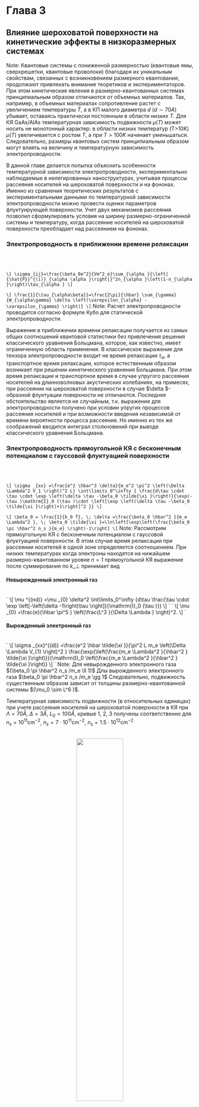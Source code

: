 <br>

<br>

# Глава 3

## **Влияние шероховатой поверхности на кинетические эффекты в низкоразмерных системах**

Note: Квантовые системы с пониженной размерностью (квантовые ямы, сверхрешетки,
квантовые проволоки) благодаря их уникальным свойствам, связанных с
возникновением размерного квантования, продолжают привлекать внимание теоретиков
и экспериментаторов. При этом кинетические явления в размерно-квантованных
системах принципиальным образом отличаются от объемных материалов. Так,
например, в объемных материалах сопротивление растет с увеличением температуры
$T$, а в КП малого диаметра $d$ ($d \sim 70 A$) убывает, оставаясь практически
постоянным в области низких $T$. Для КЯ GaAs/AlAs температурная зависимость
подвижности $\mu (T)$ может носить не монотонный характер: в области низких
температур (T$>$10K) $\mu (T)$ увеличивается с ростом $T$, а при $T>100K$
начинает уменьшаться. Следовательно, размеры квантовых систем принципиальным
образом могут влиять на величину и температурную зависимость электропроводности.

В данной главе делается попытка объяснить особенности температурной зависимости
электропроводности, экспериментально наблюдаемые в нелегированных
наноструктурах, учитывая процессы рассеяния носителей на шероховатой поверхности
и на фононах. Именно из сравнения теоретических результатов с экспериментальными
данными по температурной зависимости электропроводности можно провести оценки
параметров флуктуирующей поверхности. Учет двух механизмов рассеяния позволил
сформулировать условия на ширину размерно-ограниченной системы и температуру,
когда рассеяние носителей на шероховатой поверхности преобладает над рассеянием
на фононах.

### Электропроводность в приближении времени релаксации

<br>

<br>

`\[ \sigma_{ij}=\frac{\beta_0e^2}{Vm^2_e}\sum_{\alpha
}{\left|{\hat{P}}^{(i)}_{\alpha \alpha }\right|}^2n_{\alpha }\left(1-n_{\alpha
}\right)\tau_{\alpha } \]`

`\[ \frac{1}{\tau_{\alpha\beta}}=\frac{2\pi}{\hbar} \sum_{\gamma}
{W_{\alpha\gamma} \delta \left(\varepsilon_{\alpha} - \varepsilon_{\gamma}
\right)} \]` Note: Расчет электропроводности проводится согласно формуле Кубо
для статической электропроводности.

Выражение в приближении времени релаксации получается из самых общих соотношений
квантовой статистики без привлечения решения классического уравнения Больцмана,
которое, как известно, имеет ограниченную область применения. В классическое
выражение для тензора электропроводности входит не время релаксации
$\tau_\alpha$, а транспортное время релаксации, которое естественным образом
возникает при решении кинетического уравнения Больцмана. При этом время
релаксации и транспортное время в случае упругого рассеяния носителей на
длинноволновых акустических колебаниях, на примесях, при рассеянии на
шероховатой поверхности в случае $\delta $-образной флуктуации поверхности не
отличаются. Последнее обстоятельство является не случайным, т.к. выражение для
электропроводности получено при условии упругих процессов рассеяния носителей и
при возможности введения независимой от времени вероятности процесса рассеяния.
Но именно из тех же соображений вводится интеграл столкновений при выводе
классического уравнения Больцмана.

### Электропроводность прямоугольной КЯ с бесконечным потенциалом с гауссовой флуктуацией поверхности

<br>

<br>

`\[ \sigma _{xx} =\frac{e^2 \hbar^3 \delta}{m_e^2 \pi^2 \left(\Delta \Lambda^2
V_1 \right)^2 L} \int\limits_0^\infty { \frac{d\tau \cdot \tau \cdot \exp
\left(\delta \tau -\beta_0 \tilde{\xi }\right)}{\exp(-\tau )\mathrm{I}_0 (\tau
)\cdot \left[\exp \left(\delta \tau -\beta_0 \tilde{\xi }\right)+1\right]^2 }}
\]`

`\[ \beta_0 = \frac{1}{k_0 T}, \; \delta =\frac{\beta_0 \hbar^2 }{m_e \Lambda^2
}, \; \beta_0 \tilde{\xi }=\ln\left[\exp\left(\frac{\beta_0 \pi \hbar^2 n_s
}{m_e} \right)-1\right] \]` Note: Рассмотрим прямоугольную КЯ с бесконечным
потенциалом с гауссовой флуктуацией поверхности. В этом случае время релаксации
при рассеянии носителей в одной зоне определяется соотношением. При низких
температурах когда электроны находятся на нижайшем размерно-квантованном уровне
$n=1$ прямоугольной КЯ выражение после суммирования по $k\_\bot$ принимает вид

#### Невырожденный электронный газ

<br>
`
\[
\mu ^{(nd)} =\mu _{0} \delta^2 \int\limits_0^\infty {d\tau \frac{\tau \cdot \exp \left[-\left(\delta -1\right)\tau \right]}{\mathrm{I}_0 (\tau )}}
\]
`
`
\[
\mu _{0} =\frac{e}{\hbar \pi^5 } \left(\frac{L^3 }{\Delta \Lambda } \right)^2.
\] 
`

<br>

#### Вырожденный электронный газ

<br>
`
\[
\sigma _{xx}^{(d)} =\frac{e^2 \hbar \tilde{\xi }}{\pi^2 L m_e \left(\Delta \Lambda V_{1} \right)^2 } \frac{\exp{\left(\frac{m_e \Lambda^2 }{\hbar^2 } \tilde{\xi }\right)}}{\mathrm{I}_0 \left(\frac{m_e \Lambda^2 }{\hbar^2 } \tilde{\xi }\right)}
\]
`
Note:
Для невырожденного электронного газа $(\beta_0 \pi \hbar^2 n_s /m_e \ll 1)$
Длы вырожденного электронного газа $\beta_0 \pi \hbar^2 n_s /m_e \gg 1$
Следовательно, подвижность существенным образом зависит от толщины размерно-квантованной системы $(\mu_0 \sim L^6 )$.

Температурная зависимость подвижности (в относительных единицах) при учете
рассеяния носителей на шероховатой поверхности в КЯ при $\Lambda =70 Å$, $\Delta
=3 Å$, $L_0 = 100 Å$, кривые 1, 2, 3 получены соответственно для $n_s = 10^{11}
\text{cm}^{-2}$, $n_s = 7 \cdot 10^{11} \text{cm}^{-2}$, $n_s = 1.5 \cdot
10^{12} \text{cm}^{-2}$

<br>
<div style="text-align: center;">
<img src="./images/fig_3_1_1.jpg" width="50%">
</div>
Note:
На рисунке (кривая 1) приведена температурная зависимость $\mu ^{(nd)} /\mu_0 $ с учетом зависимости химического потенциала от температуры . Как непосредственно следует из рисунка, при низких $T$ $(\delta \gg 1)$ подвижность практически не зависит от температуры и при высоких температурах $(\delta <1)$ с ростом $T$ увеличивается (кривая 1). Такое поведение подвижности от $L$ и $T$ экспериментально наблюдалось в GaAs/AlAs \cite{Sakaki1987}. При низких температурах $\mu ^{(nd)} =\mu_0 $, т.е. определяется только размером КЯ и параметрами флуктуирующей поверхности $\Delta $, $\Lambda $.

### Электропроводность прямоугольной КП с бесконечным потенциалом с гауссовой флуктуацией поверхности

<br>
`
\[
\frac{1}{\tau _{\alpha } } =\frac{(\Delta \tilde{V}_0 )^2 m\Lambda \sqrt{\pi } }{\hbar^3 \left|k_x \right|} \left\{1+ \exp\left[-\left(k_x \Lambda \right)^2 \right]\right\}
\]
`

`\[ \sigma_{xx} =\frac{2 e^2 \hbar^3 \delta }{m^2 \pi^2 \sqrt{\pi } R_0^2
(\Delta \Lambda \tilde{V}_1 )^2 \Lambda } \int \limits_0^{\infty }{d\tau
\frac{\tau \cdot \exp(\delta \tau -\beta_0 \tilde{\xi })}{\left[ \exp(-\tau
)+1\right] \cdot \left[ \exp(\delta \tau -\beta_0 \tilde{\xi })+1\right]^2 }}
\]`

`\[ \int\limits_0^{\infty }{\frac{dx}{\exp \left(x^2 -\beta_0 \tilde{\xi
}\right)+1}} =\frac{n_l \pi \hbar \sqrt{\beta_0 } }{\sqrt{8m} } \]` Note: Для КП
потенциал взаимодействия носителей с шероховатой поверхностью определяется выше
и в случае гауссовской флуктуации поверхности с учетом волновых функций для
квантовой проволоки время релаксации легко вычисляется и $\tau_{\alpha }^{-1} $
принимает следующий вид:

Выражение для электропроводности:

Концентрация носителей находится из условия суммирования по всем уровням функции
распределения.

Температурная зависимость подвижности (в относительных единицах) при учете
рассеяния носителей на шероховатой поверхности в КП при $\Lambda =20 Å$, $\Delta
=2 Å$, $R_0=100 Å$, кривые 1, 2, 3 получены соответственно для $n_l = 10^5
\text{cm}^{-1}$, $n_l = 5 \cdot 10^5 \text{cm}^{-1}$,$n_s = 10^6 \text{cm}^{-1}$

<br>
<div style="text-align: center;">
<img src="./images/fig_3_1_2.jpg" width="50%">
</div>
Note:
На рисунке представлена температурная зависимость электропроводности (в относительных единицах) в КП с учетом зависимости химического потенциала от концентрации носителей и температуры. Для невырожденного электронного газа (кривая 1 на рисунке) электропроводность описывается корневой зависимостью от температуры.

Из рисунков следует, что электропроводность при рассеянии носителей на
шероховатой поверхности размерно-квантованной системы в области низких
температур слабо (для невырожденных квантовых систем) или вообще не зависит (для
вырожденного электронного газа) от T. При этом с ростом T $\sigma \_{xx} $, а
следовательно и подвижность, начинает увеличиваться. Однако как показывают
экспериментальные исследования при высоких температурах подвижность уменьшается.
Следовательно «включается» другой механизм рассеяния носителей, например, на
колебаниях решетки. Поэтому для последовательного сравнения теории с
экспериментом рассмотрим температурную зависимость электропроводности с учетом
двух механизмов рассеяния (на шероховатой поверхности и на фононах). Это
обстоятельство позволяет исследовать поведение подвижности в широкой области
температур ($T\le 200\text{K}$).

### Учет двух механизмов рассеяния

<br>
`
\[
\sigma _{xx} =\frac{\beta_0 e^2 }{Vm^2 } \sum _{\alpha }\left|\hat{p}_{\alpha \alpha }^{(x)} \right|^2 \frac{\tau _{\alpha } \tau_{\alpha }^f }{\tau_{\alpha } +\tau_{\alpha }^f } n_{\alpha } \left(1-n_{\alpha } \right)
\]
`

`\[ \frac{1}{\tau_{\alpha }^f } = \frac{3 E_1^2 m}{\beta_0 \hbar^3 \rho \nu^2 L}
\]`

`\[ \sigma _{xx} =\frac{e^2 \hbar^3 }{\pi^2 m^2 \left(\Delta \Lambda^2 V_1
\right)^2 L} \delta^2 \gamma \times \\ \times \int\limits_0^{\infty }{d\tau
\frac{\tau \cdot \exp (\delta \tau -\beta \tilde{\xi })}{\left[\delta \gamma
\cdot \exp(-\tau ) \mathrm{I}_0 (\tau )+1\right]\cdot \left[\exp(\delta \tau
-\beta \tilde{\xi })+1\right]^2 }} \]`

`\[ \delta =\frac{\hbar^2 \beta_0 }{m \Lambda^2 }, \; \gamma =\frac{\pi m\rho
\nu^2 L}{3\hbar^2 E_1^2 } \left(\Delta \Lambda^2 V_1 \right)^2 . \]` Note:
Выражение для электропроводности с учетом двух механизмов рассеяния имеет вид:

$\tau$ - время релаксации, определяемое рассеянием электронов на шероховатой
поверхности, $\tau^f $ - время релаксации, связанное с рассеянием электрона на
фононах.

Для КП с бесконечным потенциалом для нижайшей зоны проводимости:

$\gamma$ показывается отношение времен релаксации

#### Невырожденный электронный газ

<br>
`
\[
\mu ^{(nd)} =\mu_0 \cdot \delta^3 \gamma \int\limits_0^{\infty}{d\tau \frac{\tau \cdot \exp(-\tau \delta )}{\delta \gamma \cdot \exp(-\tau ) \mathrm{I}_0 (\tau )+1}}
\]
`

<br>

<br>

#### Вырожденный электронный газ

<br>
`
\[
\sigma _{xx}^{(d)} =\frac{e^2 \hbar^3 }{\pi^2 m^2 \left(\Delta \Lambda^2 V_0 \right)^2 L} \cdot 
\frac{\delta \gamma \cdot \delta_0 }{\delta \gamma \cdot \mathrm{I}_0 \left(\delta_0 \right)\exp\left(-\delta_0 \right)+1} 
\]
`
Note:
Для невырожденного электронного газа подвижность определяется соотношением:

Для случая вырожденного электронного газа:

Температурная зависимость подвижности (в относительных единицах) при учете
рассеяния носителей на шероховатой поверхности и фононах в КЯ при $\Lambda =70
Å$, $\Delta =3 Å$, $L\_{0}=100 Å$, кривые 1, 2, 3 получены соответственно для
$n_s = 10^{11} \text{cm}^{-2}$, $n_s = 7 \cdot 10^{11} \text{cm}^{-2}$, $n_s =
1.5 \cdot 10^{12} \text{cm}^{-2}$

<br>

<div style="text-align: center;">
<img src="./images/fig_3_1_3.jpg" width="50%">
</div>
Note:
На рисунке приведена температурная зависимость подвижности (в относительных единицах) для различных концентраций носителей в прямоугольной КЯ. Для невырожденного электронного газа (кривая 1) подвижность немонотонным образом зависит от T, что экспериментально наблюдалось в КЯ GaAs/AlAs. Заметим, что с ростом ширины КЯ уменьшается влияние рассеяния носителей на шероховатости поверхности, поэтому максимум подвижности смещается в область низких температур. Кривые 2, 3 описывают температурную зависимость подвижности для вырожденного электронного газа. При низких T подвижность практически не зависит от температуры и с ее ростом уменьшается. Именно такое поведение подвижности от температуры экспериментально наблюдалось в инверсионных слоях Si для вырожденного электронного газа.

### Рассеяние носителей на шероховатой поверхности в магнитном поле в КЯ

<br>
Продольное магнитное поле ($\boldsymbol{\mathbf{H}} \parallel OX$, размерное квантование по $OZ$)
<br>

`\[ \Psi^{(c)}_{k_x,k_y,n}(x,y,z)=\frac{e^{ik_x x}}{\sqrt{L_x}}\frac{e^{ik_y
y}}{\sqrt{L_y}}{\left(\frac{\lambda }{\pi
}\right)}^{\frac{1}{4}}\frac{1}{\sqrt{2^n n!}}H_n\left[(z-z_0)\sqrt{\lambda
}\right]e^{-\frac{\lambda }{2}(z-z_0)^2} \]` <br> `\[ E_{\alpha }=\frac{\hbar^2
k^2_x}{2m_e}+{\left(\frac{\omega }{\Omega }\right)}^2\frac{\hbar^2 k^2_y}{2m_e}
+\hbar\Omega \left(n+\frac{1}{2}\right) \]`

обозначения `\[ \lambda =\frac{m_e\Omega }{\hbar },\; \Omega
=\sqrt{\omega^2+\omega^2_c},\; z^{(c)}_0=-\frac{\hbar \omega_c k_x}{m_e
\Omega^2} \]` Note: Рассмотрим особенности электропроводности, возникающие в в
квантовых ямах в присутствии однородного магнитного поля напряжённостью $H$.
Волновые функции и собственные значения в таких системах известны и имеют вид
($H \parallel OX$, размерное квантование по $OZ$): $\hbar \omega $ - шаг
пространственного квантования $\omega_c$ - циклотронная частота.

#### Взаимодействие с шероховатой поверхностью

<br>

`\[ V_{\alpha} = \frac{\partial E_{\alpha }}{\partial L}=\hbar
\left[\frac{\hbar\omega}{m_e \Omega^2} {\left(\frac{\omega_c}{\Omega }\right)}^2
k^2_y+\frac{\omega}{\Omega} \left(n+\frac{1}{2}\right)\right]
\frac{\partial\omega}{\partial L} \]`

`\[ \frac{1}{\tau_{\alpha }}=\frac{\gamma_0 m_e
V_n^2}{\hbar^3}\left(\frac{\Omega }{\omega }\right) \]`

`\[ P^{(x)}_{\alpha\beta} =\hbar k_x \delta_{\alpha\beta}. \]`

<br>

`\[ \sigma_{xx} = \frac{e^2 k_0 T \hbar}{\pi \gamma_0 m_e L 4 V^2_0}
\sum_n{\frac{\ln{\left\{\exp{\left[\beta \left(\widetilde{\xi}-\hbar \Omega
n\right)\right]}+1\right\}}}{\left(n+\frac{1}{2}\right)}^2} \]` Note: Первым
слагаемым можно пренебречь когда

$\frac{\hbar^2}{2m_e}k^2_y \ll \hbar \Omega$

Последнее неравенство, как правило выполняется т.к. рассеяние на шероховатой
поверхности вносит заметный вклад при низких температурах и заметном размерном
квантовании. Тогда

время релаксации принимает вид:

Для вычисления электропроводности вдоль магнитного поля необходим матричный
элемент импульса, который описывается соотношением:

Выражение для электропроводности для данного случая имеет вид:

Электропроводность в квантовом пределе, когда все носители находятся на нижайшем
уровне Ландау

<br>

`\[ \sigma_{xx} =\frac{e^2 \hbar^3 n_e}{m^2 \gamma V_0^2 } \left[\frac{\omega
}{\Omega } \right] \]`

<br>

<br>

Подвижность

<br>

`\[ \mu _{xx} =\frac{4e\hbar }{m^2 \gamma } \left(\frac{\partial \omega
}{\partial L} \right)^{-2} \left[1+\left(\frac{\omega_c}{\omega } \right)^2
\right]^{\frac{1}{2} } \]` Note: Заметим, что подвижность в
размерно-ограниченных системах при учёте рассеяния носителей на длинноволновых
колебаниях с ростом магнитного поля уменьшается. Это связано с ростом
локализации зонных электронов. В противоположность этому, (как следует из
формулы) в случае рассеяния на шероховатой поверхности с ростом магнитного поля
увеличивается. Такое поведение зависимости подвижности от продольного магнитного
поля может быть понято из следующих соображений. В параболической квантовой яме
радиус локализации электрона с ростом напряженности магнитного поля уменьшается,
число носителей тока, рассеивающихся на шероховатой поверхности
размерно-ограниченной системы, становится меньше, что и приводит к росту
подвижности.

### Поперечное магнитное поле

<br>

`\[ P^{(y)}_{\alpha\beta} = {\left(\frac{\omega}{\Omega}\right)}^2 \hbar k_y
\delta_{\alpha\beta} - \frac{m_e \omega_c}{\sqrt{2\lambda}} \left(\sqrt{n+1}
\delta_{n-1,n'} + \sqrt{n} \delta_{n+1,n'} \right) \delta_{k_x k'_x} \delta_{k_y
k'_y} \]`

<br>

Подвижность в диагональном приближении

`\[ \mu_{yy} =\frac{4e\hbar }{m^{2} \gamma } \left(\frac{\partial \omega
}{\partial L} \right)^{-2} \left[1+\left(\frac{\omega _{c} }{\omega }
\right)^{2} \right]^{-\frac{3}{2} } \]`

<br>

`\[ \left(\frac{\omega_c}{\omega } \right)^2 \gg 1 \Rightarrow \mu_{xx} \sim
\frac{1}{H} \]` Note: В поперечном магнитном поле в плоскости квантовой ямы
матричные элементы обобщённого импульса, входящие в общее выражение для
электропроводности $\sigma_{yy}$ определяются следующим образом:

Следовательно, матричный элемент обобщенного импульса имеет как диагональные
элементы (первое слагаемое), так и недиагональные элементы по квантовому числу
размерно-магнитного квантования (второе слагаемое). Заметим, что диагональный
матричный элемент возникает только в размерно-ограниченных системах (при $\omega
\to 0$ это слагаемое отсутствует).

Подвижность с учётом только диагонального слагаемого в матричном элементе
обобщенного импульса(т.к. оно много больше недиагонального) имеет вид:

Следовательно, с ростом магнитного поля подвижность уменьшается и при

Такое поведение подвижности от $H$ связано с тем, что в скрещенных магнитном и
электрическом полях носители с дрейфовой скоростью перемещаются вдоль оси
пространственного квантования по трохоиде, поэтому активно участвуют в процессах
рассеяния на шероховатостях поверхности размерно-квантовой системы.

### Рассеяние носителей на шероховатой поверхности в магнитном поле в КП

<br>

`\[ \sigma _{xx} =\frac{4\hbar e^{2} }{2\beta \pi sm\gamma _{0} } \sum _{n\nu
}\frac{1}{V_{n\nu }^{2} } \ln \left[1+\exp (\beta \xi _{n\nu } ) \right] \]`

`\[ V_{\alpha } =\frac{4}{\left[4+\delta^2 \right]^{\frac{1}{2} } }
\left[n+\frac{1}{2} +\frac{\left|\nu \right|}{2} \right]\frac{\partial (\hbar
\omega )}{\partial R_0 } \]`

`\[ \sum_{n\nu} \int\limits_0^{\infty}\frac{dx}{1+e^{x^2 -\beta \xi_{n\nu } } }
= \frac{\pi n_e }{2} \left(\frac{\hbar^2 \beta }{2m} \right)^{\frac{1}{2} } \]`
Note: Рассмотрим электропроводность в квантовых проволоках в однородном
магнитном поле. Электропроводность в рассматриваемой модели параболической КП
принимает вид:

При этом $\xi \_{n\nu }$ определяется из уравнения для химического потенциала
параболической квантовой проволоки:

#### Подвижность невырожденного электронного газа

<br>

`\[ \mu_x^{\left(nd\right)} =\frac{eR_0^{4} \left[4+\left(\frac{\omega_c
}{\omega } \right)^2 \right]}{4 \gamma_0 \left(\Delta E_c \right)\sqrt{2m_e\beta
\pi } } \]`

<br>

<br>

#### Подвижность невырожденного электронного газа

<br>

`\[ \mu_x^{(d)} =\frac{e\pi \left[4+\left(\frac{\omega_c }{\omega } \right)^2
\right] n_e \hbar R_0^4 }{8m_e\gamma_0 \left(\Delta E_c \right)} \]` Note:
Подвижность невырожденного электронного газа когда все носители находятся в
основном размерно-квантованном состоянии ($n=\nu =0$) записывается в виде:

Для вырожденного электронного газа

Следовательно, в продольном магнитном поле, подвижность, увеличивается ~$H^2 $ и
существенным образом зависит от радиуса квантовой проволоки ($\mu \_{x} \sim
R_0^4 $). Если для невырожденного электронного газа подвижность увеличивается с
ростом температуры, то для вырожденной размерно-квантовой проволоки подвижность
при низких температурах не зависит от $T$.

Зависимость относительного сопротивления от магнитного поля для нанопроволоки
висмута ($d=80 \text{ nm}$, $T=4.2\text{ K}$). Пунктирной линией показана
зависимость $R(H)/R(0)$ при учете рассеяния носителей на поверхности, сплошной
линией — при учете рассеяния носителей на шероховатой поверхности и акустических
фононах. <br>

<div style="text-align: center;">
<img src="./images/fig_3_2_1.jpg" width="50%">
</div>
Note:
На рисунке представлена зависимость сопротивления (в относительных единицах) от напряженности магнитного поля с учетом рассеяния носителей на шероховатой поверхности (пунктирная линия). Сплошной линией представлена зависимость относительного сопротивления от магнитного поля для нанопроволок висмута с учетом рассеяния на шероховатой поверхности и при упругом рассеянии на акустических фононах. Именно, такая зависимость сопротивления от магнитного поля экспериментально наблюдалась в работе \cite{Nikolaeva2004}.
